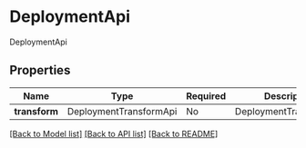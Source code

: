 # DeploymentApi

DeploymentApi

## Properties
Name | Type | Required | Description |
------------ | ------------- | ------------- | ------------- |
**transform** | DeploymentTransformApi | No | DeploymentTransformApi |


[[Back to Model list]](../../README.md#documentation-for-models) [[Back to API list]](../../README.md#documentation-for-api-endpoints) [[Back to README]](../../README.md)
